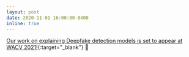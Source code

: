 ```yaml
---
layout: post
date: 2020-11-01 16:00:00-0400
inline: true
---
```


[Our work on explaining Deepfake detection models is set to appear at WACV 2021!](https://arxiv.org/abs/2006.15473){:target="\_blank"} :star2: 


